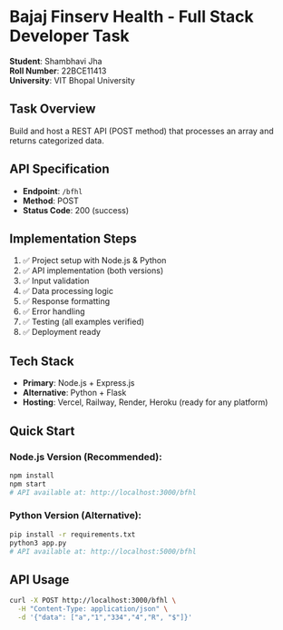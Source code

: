 # Bajaj Finserv Health - Full Stack Developer Task

**Student**: Shambhavi Jha  
**Roll Number**: 22BCE11413  
**University**: VIT Bhopal University

## Task Overview
Build and host a REST API (POST method) that processes an array and returns categorized data.

## API Specification
- **Endpoint**: `/bfhl`
- **Method**: POST
- **Status Code**: 200 (success)

## Implementation Steps
1. ✅ Project setup with Node.js & Python
2. ✅ API implementation (both versions)
3. ✅ Input validation
4. ✅ Data processing logic
5. ✅ Response formatting
6. ✅ Error handling
7. ✅ Testing (all examples verified)
8. ✅ Deployment ready

## Tech Stack
- **Primary**: Node.js + Express.js
- **Alternative**: Python + Flask  
- **Hosting**: Vercel, Railway, Render, Heroku (ready for any platform)

## Quick Start

### Node.js Version (Recommended):
```bash
npm install
npm start
# API available at: http://localhost:3000/bfhl
```

### Python Version (Alternative):
```bash
pip install -r requirements.txt
python3 app.py
# API available at: http://localhost:5000/bfhl
```

## API Usage
```bash
curl -X POST http://localhost:3000/bfhl \
  -H "Content-Type: application/json" \
  -d '{"data": ["a","1","334","4","R", "$"]}'
```
